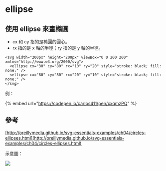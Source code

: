 # ellipse

## 使用 ellipse 來畫橢圓

* cx 和 cy 指的是橢圓的圓心。
* rx 指的是 x 軸的半徑；ry 指的是 y 軸的半徑。

```markup
<svg width="200px" height="200px" viewBox="0 0 200 200" xmlns="http://www.w3.org/2000/svg">
  <ellipse cx="30" cy="80" rx="10" ry="20" style="stroke: black; fill: none;" />
  <ellipse cx="80" cy="80" rx="20" ry="10" style="stroke: black; fill: none;" />
</svg>
```

例：

{% embed url="https://codepen.io/carlos411/pen/xxqmzPQ" %}



## 參考

[http://oreillymedia.github.io/svg-essentials-examples/ch04/circles-ellipses.html](http://oreillymedia.github.io/svg-essentials-examples/ch04/circles-ellipses.html)

示意圖：

![](../.gitbook/assets/circle\_ellipse.png)


